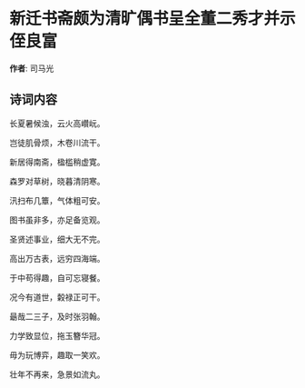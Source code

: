 # 新迁书斋颇为清旷偶书呈全董二秀才并示侄良富

**作者**: 司马光

## 诗词内容

长夏暑候浊，云火高巑岏。

岂徒肌骨烦，木卷川流干。

新居得南斋，楹槛稍虚寛。

森罗对草树，晓暮清阴寒。

汛扫布几簟，气体粗可安。

图书虽非多，亦足备览观。

圣贤述事业，细大无不完。

高出万古表，远穷四海端。

于中苟得趣，自可忘寝餐。

况今有道世，糓禄正可干。

朂哉二三子，及时张羽翰。

力学致显位，拖玉簪华冠。

毋为玩博弈，趣取一笑欢。

壮年不再来，急景如流丸。

